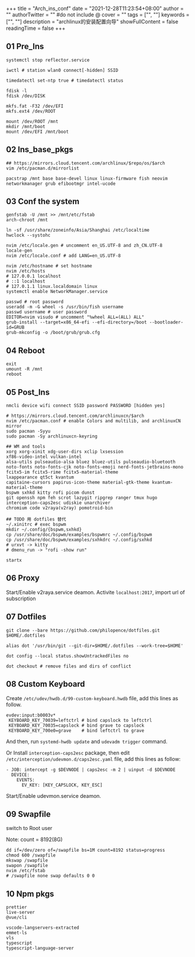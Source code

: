 +++
title = "Arch_ins_conf"
date = "2021-12-28T11:23:54+08:00"
author = ""
authorTwitter = "" #do not include @
cover = ""
tags = ["", ""]
keywords = ["", ""]
description = "archlinux的安装配置向导"
showFullContent = false
readingTime = false
+++

## 01 Pre_Ins

```shell
systemctl stop reflector.service

iwctl # station wlan0 connect[-hidden] SSID

timedatectl set-ntp true # timedatectl status

fdisk -l
fdisk /dev/DISK

mkfs.fat -F32 /dev/EFI
mkfs.ext4 /dev/ROOT

mount /dev/ROOT /mnt
mkdir /mnt/boot
mount /dev/EFI /mnt/boot
```

## 02 Ins_base_pkgs

```shell
## https://mirrors.cloud.tencent.com/archlinux/$repo/os/$arch
vim /etc/pacman.d/mirrorlist

pacstrap /mnt base base-devel linux linux-firmware fish neovim networkmanager grub efibootmgr intel-ucode
```

## 03 Conf the system

```shell
genfstab -U /mnt >> /mnt/etc/fstab
arch-chroot /mnt

ln -sf /usr/share/zoneinfo/Asia/Shanghai /etc/localtime
hwclock --systohc

nvim /etc/locale.gen # uncomment en_US.UTF-8 and zh_CN.UTF-8
locale-gen
nvim /etc/locale.conf # add LANG=en_US.UTF-8

nvim /etc/hostname # set hostname
nvim /etc/hosts
# 127.0.0.1 localhost
# ::1 localhost 
# 127.0.1.1 linux.localdomain linux
systemctl enable NetworkManager.service

passwd # root password
useradd -m -G wheel -s /usr/bin/fish username
passwd username # user password
EDITOR=nvim visudo # uncomment "%wheel ALL=(ALL) ALL"
grub-install --target=x86_64-efi --efi-directory=/boot --bootloader-id=GRUB
grub-mkconfig -o /boot/grub/grub.cfg
```

## 04 Reboot

```shell
exit
umount -R /mnt
reboot
```

## 05 Post_Ins

```shell
nmcli device wifi connect SSID password PASSWORD [hidden yes]

# https://mirrors.cloud.tencent.com/archlinuxcn/$arch
nvim /etc/pacman.conf # enable Colors and multilib, and archlinuxCN mirror
sudo pacman -Syyu
sudo pacman -Sy archlinuxcn-keyring

## WM and tools
xorg xorg-xinit xdg-user-dirs xclip lxsession
xf86-video-intel vulkan-intel
alsa-utils pulseaudio-alsa bluez bluez-utils pulseaudio-bluetooth
noto-fonts noto-fonts-cjk noto-fonts-emoji nerd-fonts-jetbrains-mono
fcitx5-im fcitx5-rime fcitx5-material-theme
lxappearance qt5ct kvantum
capitaine-cursors papirus-icon-theme material-gtk-theme kvantum-material-theme
bspwm sxhkd kitty rofi picom dunst
git openssh npm feh scrot lazygit ripgrep ranger tmux hugo interception-caps2esc udiskie unarchiver
chromium code v2raya(v2ray) pomotroid-bin

## TODO 用 dotfiles 替代
~/.xinitrc # exec bspwm
mkdir ~/.config/{bspwm,sxhkd}
cp /usr/share/doc/bspwm/examples/bspwmrc ~/.config/bspwm
cp /usr/share/doc/bspwm/examples/sxhkdrc ~/.config/sxhkd
# urxvt -> kitty
# dmenu_run -> "rofi -show run"

startx
```

## 06 Proxy

Start/Enable v2raya.service deamon. Activite `localhost:2017`, import url of subscription

## 07 Dotfiles

```shell
git clone --bare https://github.com/philopence/dotfiles.git $HOME/.dotfiles

alias dot '/usr/bin/git --git-dir=$HOME/.dotfiles --work-tree=$HOME'

dot config --local status.showUntrackedFiles no

dot checkout # remove files and dirs of conflict
```

## 08 Custom Keyboard

Create `/etc/udev/hwdb.d/99-custom-keyboard.hwdb` file, add this lines as follow.

```
evdev:input:b0003v*
 KEYBOARD_KEY_70039=leftctrl # bind capslock to leftctrl
 KEYBOARD_KEY_70035=capslock # bind grave to capslock
 KEYBOARD_KEY_700e0=grave    # bind leftctrl to grave
```

And then, run `systemd-hwdb update` and `udevadm trigger` command.

Or Install `interception-caps2esc` package, then edit `/etc/interception/udevmon.d/caps2esc.yaml` file, add this lines as follow:

```
- JOB: intercept -g $DEVNODE | caps2esc -m 2 | uinput -d $DEVNODE
  DEVICE:
    EVENTS:
      EV_KEY: [KEY_CAPSLOCK, KEY_ESC]
```

Start/Enable udevmon.service deamon.

## 09 Swapfile

switch to Root user

Note: count = 8192(8G)

```
dd if=/dev/zero of=/swapfile bs=1M count=8192 status=progress
chmod 600 /swapfile
mkswap /swapfile
swapon /swapfile
nvim /etc/fstab
# /swapfile none swap defaults 0 0
```

## 10 Npm pkgs

```
prettier
live-server
@vue/cli

vscode-langservers-extracted
emmet-ls
vls
typescript
typescript-language-server
```
